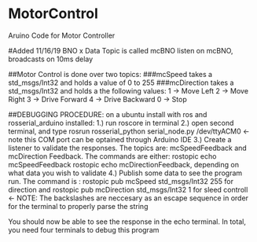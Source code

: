 # MotorControl
Aruino Code for Motor Controller

#Added 11/16/19 BNO x Data 
Topic is called mcBNO listen on mcBNO, broadcasts on 10ms delay

##Motor Control is done over two topics:
###mcSpeed takes a std_msgs/Int32 and holds a value of 0 to 255
###mcDirection takes a std_msgs/Int32 and holds a the following values:
  1 -> Move Left
  2 -> Move Right
  3 -> Drive Forward
  4 -> Drive Backward
  0 -> Stop

##DEBUGGING PROCEDURE:
on a ubuntu install with ros and rosserial_arduino installed:
1.) run roscore in terminal
2.) open second terminal, and type 
  rosrun rosserial_python serial_node.py /dev/ttyACM0 <- note this COM port can be optained through Arduino IDE
3.) Create a listener to validate the responses. The topics are: mcSpeedFeedback and mcDirection Feedback. The commands are either:
  rostopic echo mcSpeedFeedback
  rostopic echo mcDirectionFeedback, depending on what data you wish to validate
4.) Publish some data to see the program run. The command is :
  rostopic pub mcSpeed std_msgs/Int32 255 for direction and 
  rostopic pub mcDirection std_msgs/Int32 1 for sleed controll <- NOTE: The backslashes are neccesary as an escape sequence in order for the terminal to properly parse the string
  
  You should now be able to see the response in the echo terminal. In total, you need four terminals to debug this program
